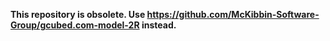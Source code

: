 **This repository is obsolete. Use https://github.com/McKibbin-Software-Group/gcubed.com-model-2R instead.**
